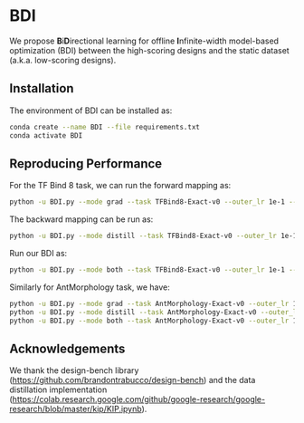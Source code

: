 # BDI
We propose **B**i**D**irectional learning for offline **I**nfinite-width model-based optimization (BDI) between the high-scoring designs and the static dataset (a.k.a. low-scoring designs).

## Installation

The environment of BDI can be installed as:
```bash
conda create --name BDI --file requirements.txt
conda activate BDI
```

## Reproducing Performance

For the TF Bind 8 task, we can run the forward mapping as:
```bash
python -u BDI.py --mode grad --task TFBind8-Exact-v0 --outer_lr 1e-1 --gamma 0.0
```
The backward mapping can be run as:
```bash
python -u BDI.py --mode distill --task TFBind8-Exact-v0 --outer_lr 1e-1 --gamma 0.0
```
Run our BDI as:
```bash
python -u BDI.py --mode both --task TFBind8-Exact-v0 --outer_lr 1e-1 --gamma 0.0
```

Similarly for AntMorphology task, we have:
```bash
python -u BDI.py --mode grad --task AntMorphology-Exact-v0 --outer_lr 1e-3 --gamma 0.001
python -u BDI.py --mode distill --task AntMorphology-Exact-v0 --outer_lr 1e-3 --gamma 0.001
python -u BDI.py --mode both --task AntMorphology-Exact-v0 --outer_lr 1e-3 --gamma 0.001
```

## Acknowledgements
We thank the design-bench library (https://github.com/brandontrabucco/design-bench) and the data distillation implementation (https://colab.research.google.com/github/google-research/google-research/blob/master/kip/KIP.ipynb).
